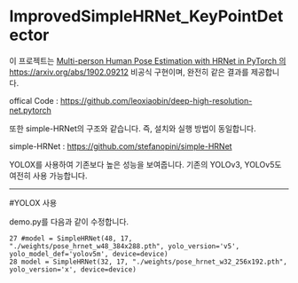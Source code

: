 # ImprovedSimpleHRNet_KeyPointDetector

이 프로젝트는 [Multi-person Human Pose Estimation with HRNet in PyTorch 의 ](https://arxiv.org/abs/1902.09212)https://arxiv.org/abs/1902.09212 비공식 구현이며, 완전히 같은 결과를 제공합니다.

offical Code : https://github.com/leoxiaobin/deep-high-resolution-net.pytorch

또한 simple-HRNet의 구조와 같습니다. 즉, 설치와 실행 방법이 동일합니다.

simple-HRNet : https://github.com/stefanopini/simple-HRNet

YOLOX를 사용하여 기존보다 높은 성능을 보여줍니다. 
기존의 YOLOv3, YOLOv5도 여전히 사용 가능합니다.

* * * 

#YOLOX 사용

demo.py를 다음과 같이 수정합니다.


```
27 #model = SimpleHRNet(48, 17, "./weights/pose_hrnet_w48_384x288.pth", yolo_version='v5', yolo_model_def='yolov5m', device=device)
28 model = SimpleHRNet(32, 17, "./weights/pose_hrnet_w32_256x192.pth", yolo_version='x', device=device)
```
